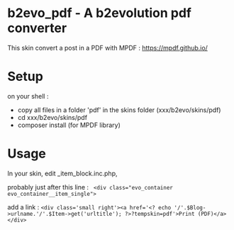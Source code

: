 # b2evo_pdf - A b2evolution pdf converter 

This skin convert a post in a PDF with MPDF : https://mpdf.github.io/

# Setup
on your shell :
 - copy all files in a folder 'pdf' in the skins folder (xxx/b2evo/skins/pdf)
 - cd xxx/b2evo/skins/pdf
 - composer install (for MPDF library)

# Usage
In your skin, edit _item_block.inc.php, 

probably just after this line :
   `` <div class="evo_container evo_container__item_single">``

  add a link :
    `` <div class='small right'><a href='<? echo '/'.$Blog->urlname.'/'.$Item->get('urltitle'); ?>?tempskin=pdf'>Print (PDF)</a></div> ``
  
